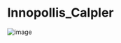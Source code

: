 # Innopollis_Calpler
![image](https://user-images.githubusercontent.com/102219400/234635672-6000a7c8-7367-4335-b4f5-086ec9fa7779.png)
